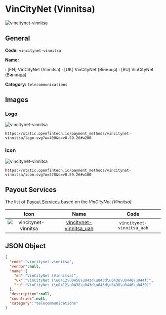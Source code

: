 
# VinCityNet (Vinnitsa) 
![vincitynet-vinnitsa](https://static.openfintech.io/payment_methods/vincitynet-vinnitsa/logo.svg?w=400&c=v0.59.26#w200)  

## General 
**Code:** `vincitynet-vinnitsa` 
 
**Name:** 
 
:	[EN] VinCityNet (Vinnitsa) 
:	[UK] VinCityNet (Вінниця) 
:	[RU] VinCityNet (Винница) 
 
**Category:** `telecommunications` 
 

## Images 

### Logo 
![vincitynet-vinnitsa](https://static.openfintech.io/payment_methods/vincitynet-vinnitsa/logo.svg?w=400&c=v0.59.26#w200)  

```
https://static.openfintech.io/payment_methods/vincitynet-vinnitsa/logo.svg?w=400&c=v0.59.26#w200
```  

### Icon 
![vincitynet-vinnitsa](https://static.openfintech.io/payment_methods/vincitynet-vinnitsa/icon.svg?w=278&c=v0.59.26#w100)  

```
https://static.openfintech.io/payment_methods/vincitynet-vinnitsa/icon.svg?w=278&c=v0.59.26#w100
```  

## Payout Services 
 
The list of [Payout Services](/payout-services/) based on the _VinCityNet (Vinnitsa)_ 

|Icon|Name|Code| 
|:---:|:---:|:---:| 
|![vincitynet-vinnitsa](https://static.openfintech.io/payout_methods/vincitynet-vinnitsa/icon.svg?w=278&c=v0.59.26#w40) |[vincitynet-vinnitsa_uah](/payout-services/vincitynet-vinnitsa_uah/)|`vincitynet-vinnitsa_uah`| 
 

## JSON Object 

```json
{
  "code":"vincitynet-vinnitsa",
  "vendor":null,
  "name":{
    "en":"VinCityNet (Vinnitsa)",
    "uk":"VinCityNet (\u0412\u0456\u043d\u043d\u0438\u0446\u044f)",
    "ru":"VinCityNet (\u0412\u0438\u043d\u043d\u0438\u0446\u0430)"
  },
  "description":null,
  "countries":null,
  "category":"telecommunications"
}
```  
